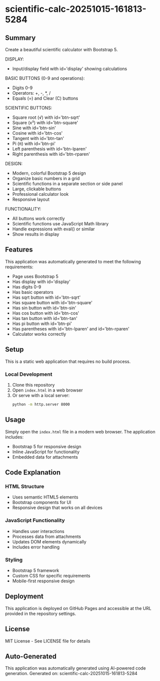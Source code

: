 # scientific-calc-20251015-161813-5284

## Summary

Create a beautiful scientific calculator with Bootstrap 5.

DISPLAY:
- Input/display field with id='display' showing calculations

BASIC BUTTONS (0-9 and operations):
- Digits 0-9
- Operators: +, -, *, /
- Equals (=) and Clear (C) buttons

SCIENTIFIC BUTTONS:
- Square root (√) with id='btn-sqrt' 
- Square (x²) with id='btn-square'
- Sine with id='btn-sin'
- Cosine with id='btn-cos'  
- Tangent with id='btn-tan'
- Pi (π) with id='btn-pi'
- Left parenthesis with id='btn-lparen'
- Right parenthesis with id='btn-rparen'

DESIGN:
- Modern, colorful Bootstrap 5 design
- Organize basic numbers in a grid
- Scientific functions in a separate section or side panel
- Large, clickable buttons
- Professional calculator look
- Responsive layout

FUNCTIONALITY:
- All buttons work correctly
- Scientific functions use JavaScript Math library
- Handle expressions with eval() or similar
- Show results in display

## Features

This application was automatically generated to meet the following requirements:

- Page uses Bootstrap 5
- Has display with id='display'
- Has digits 0-9
- Has basic operators
- Has sqrt button with id='btn-sqrt'
- Has square button with id='btn-square'
- Has sin button with id='btn-sin'
- Has cos button with id='btn-cos'
- Has tan button with id='btn-tan'
- Has pi button with id='btn-pi'
- Has parentheses with id='btn-lparen' and id='btn-rparen'
- Calculator works correctly

## Setup

This is a static web application that requires no build process.

### Local Development

1. Clone this repository
2. Open `index.html` in a web browser
3. Or serve with a local server:
   ```bash
   python -m http.server 8000
   ```


## Usage

Simply open the `index.html` file in a modern web browser. The application includes:
- Bootstrap 5 for responsive design
- Inline JavaScript for functionality
- Embedded data for attachments

## Code Explanation

### HTML Structure
- Uses semantic HTML5 elements
- Bootstrap components for UI
- Responsive design that works on all devices

### JavaScript Functionality
- Handles user interactions
- Processes data from attachments
- Updates DOM elements dynamically
- Includes error handling

### Styling
- Bootstrap 5 framework
- Custom CSS for specific requirements
- Mobile-first responsive design

## Deployment

This application is deployed on GitHub Pages and accessible at the URL provided in the repository settings.

## License

MIT License - See LICENSE file for details

## Auto-Generated

This application was automatically generated using AI-powered code generation.
Generated on: scientific-calc-20251015-161813-5284
